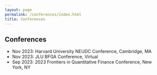 ```yaml
---
layout: page
permalink: /conferences/index.html
title: Conferences
---
```


## Conferences

-  Nov 2023: Harvard University NEUDC Conference, Cambridge, MA
- Nov 2023: JLU BFGA Conference, Virtual
- Sep 2023: 2023 Frontiers in Quantitative Finance Conference, New York, NY
